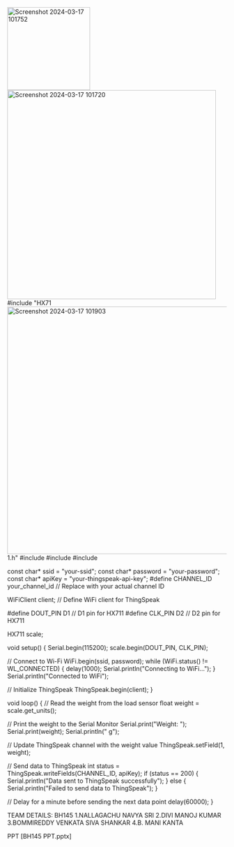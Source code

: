 <img width="190" alt="Screenshot 2024-03-17 101752" src="https://github.com/Manojdivi/BH145/assets/152006631/9555de49-0a76-478d-aef2-8fb8d6f3d445">
<img width="479" alt="Screenshot 2024-03-17 101720" src="https://github.com/Manojdivi/BH145/assets/152006631/59d15074-6ace-4ce9-9c35-c69e211f5a5a">
#include "HX71<img width="567" alt="Screenshot 2024-03-17 101903" src="https://github.com/Manojdivi/BH145/assets/152006631/43aadae8-f82f-46df-8257-e1c41a4beaca">
1.h"
#include <Wire.h>
#include <ESP8266WiFi.h>
#include <ThingSpeak.h>

const char* ssid = "your-ssid";
const char* password = "your-password";
const char* apiKey = "your-thingspeak-api-key";
#define CHANNEL_ID your_channel_id  // Replace with your actual channel ID

WiFiClient client;  // Define WiFi client for ThingSpeak

#define DOUT_PIN D1  // D1 pin for HX711
#define CLK_PIN D2   // D2 pin for HX711

HX711 scale;

void setup() {
  Serial.begin(115200);
  scale.begin(DOUT_PIN, CLK_PIN);
  
  // Connect to Wi-Fi
  WiFi.begin(ssid, password);
  while (WiFi.status() != WL_CONNECTED) {
    delay(1000);
    Serial.println("Connecting to WiFi...");
  }
  Serial.println("Connected to WiFi");

  // Initialize ThingSpeak
  ThingSpeak.begin(client);
}

void loop() {
  // Read the weight from the load sensor
  float weight = scale.get_units();

  // Print the weight to the Serial Monitor
  Serial.print("Weight: ");
  Serial.print(weight);
  Serial.println(" g");

  // Update ThingSpeak channel with the weight value
  ThingSpeak.setField(1, weight);

  // Send data to ThingSpeak
  int status = ThingSpeak.writeFields(CHANNEL_ID, apiKey);
  if (status == 200) {
    Serial.println("Data sent to ThingSpeak successfully");
  } else {
    Serial.println("Failed to send data to ThingSpeak");
  }

  // Delay for a minute before sending the next data point
  delay(60000);
}





TEAM DETAILS: BH145
1.NALLAGACHU NAVYA SRI
2.DIVI MANOJ KUMAR
3.BOMMIREDDY VENKATA SIVA SHANKAR
4.B. MANI KANTA


PPT 
[BH145 PPT.pptx]

